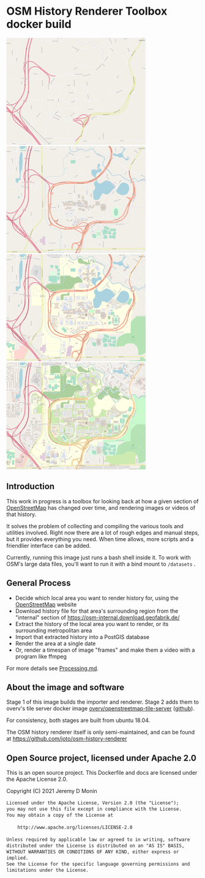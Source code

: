 # OSM History Renderer Toolbox docker build

[![at 2008-09](img/thumbs/ubnorth-2008-09.png)](img/ubnorth-2008-09.png)
[![at 2011-04](img/thumbs/ubnorth-2011-04.png)](img/ubnorth-2011-04.png)
[![at 2015-10](img/thumbs/ubnorth-2015-10.png)](img/ubnorth-2015-10.png)
[![at 2021-01](img/thumbs/ubnorth-2021-01.png)](img/ubnorth-2021-01.png)


## Introduction

This work in progress is a toolbox for looking back at how a given section of [OpenStreetMap](https://www.openstreetmap.org/) has changed over time, and rendering images or videos of that history.

It solves the problem of collecting and compiling the various tools and utilities involved.
Right now there are a lot of rough edges and manual steps, but it provides everything you need.
When time allows, more scripts and a friendlier interface can be added.

Currently, running this image just runs a bash shell inside it.
To work with OSM's large data files, you'll want to run it with a bind mount to `/datasets` .


## General Process

- Decide which local area you want to render history for, using the [OpenStreetMap](https://www.openstreetmap.org/) website
- Download history file for that area's surrounding region from the "internal" section of https://osm-internal.download.geofabrik.de/
- Extract the history of the local area you want to render, or its surrounding metropolitan area
- Import that extracted history into a PostGIS database
- Render the area at a single date
- Or, render a timespan of image "frames" and make them a video with a program like ffmpeg

For more details see [Processing.md](Processing.md).


## About the image and software

Stage 1 of this image builds the importer and renderer. Stage 2 adds them to overv's tile server docker image [overv/openstreetmap-tile-server](https://hub.docker.com/r/overv/openstreetmap-tile-server/) ([github](https://github.com/Overv/openstreetmap-tile-server)).

For consistency, both stages are built from ubuntu 18.04.

The OSM history renderer itself is only semi-maintained, and can be found at
https://github.com/joto/osm-history-renderer


## Open Source project, licensed under Apache 2.0

This is an open source project.
This Dockerfile and docs are licensed under the Apache License 2.0.

Copyright (C) 2021 Jeremy D Monin

```
Licensed under the Apache License, Version 2.0 (the "License");
you may not use this file except in compliance with the License.
You may obtain a copy of the License at

    http://www.apache.org/licenses/LICENSE-2.0

Unless required by applicable law or agreed to in writing, software
distributed under the License is distributed on an "AS IS" BASIS,
WITHOUT WARRANTIES OR CONDITIONS OF ANY KIND, either express or implied.
See the License for the specific language governing permissions and
limitations under the License.
```

